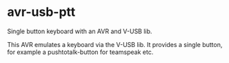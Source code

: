 # avr-usb-ptt
Single button keyboard with an AVR and V-USB lib.

This AVR emulates a keyboard via the V-USB lib. It provides a single button, for example a pushtotalk-button for teamspeak etc.
